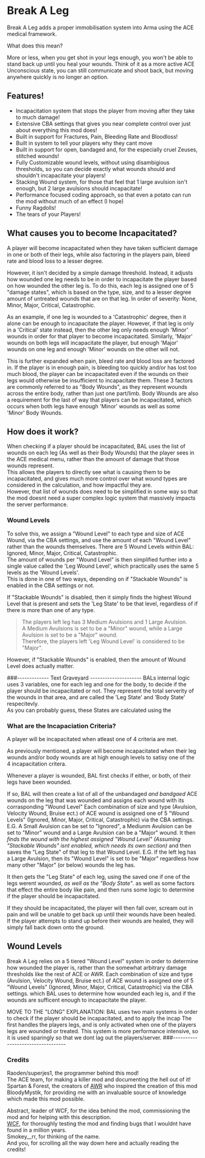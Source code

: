 # Break A Leg
Break A Leg adds a proper immobilisation system into Arma using the ACE medical framework.

What does this mean?

More or less, when you get shot in your legs enough, you won't be able to stand back up until you heal your wounds. 
Think of it as a more active ACE Unconscious state, you can still communicate and shoot back, but moving anywhere quickly is no longer an option.

## Features! 
* Incapacitation system that stops the player from moving after they take to much damage!
* Extensive CBA settings that gives you near complete control over just about everything this mod does!
* Built in support for Fractures, Pain, Bleeding Rate and Bloodloss!
* Built in system to tell your players why they cant move
* Built in support for open, bandaged and, for the especially cruel Zeuses, stitched wounds!
* Fully Customizable wound levels, without using disambigious thresholds, so you can decide exactly what wounds should and shouldn't incapacitate your players!
* Stacking Wound system, for those that feel that 1 large avulsion isn't enough, but 2 large avulsions should incapacitate! 
* Performance focused coding approach, so that even a potato can run the mod without much of an effect (I hope)
* Funny Ragdolls!
* The tears of your Players!

## What causes you to become Incapacitated?
A player will become incapacitated when they have taken sufficient damage in one or both of their legs, while also factoring in the players pain, bleed rate and blood loss to a lesser degree.

However, it isn't decided by a simple damage threshold.
Instead, it adjusts how wounded one leg needs to be in order to incapacitate the player based on how wounded the other leg is.
To do this, each leg is assigned one of 5 "damage states", which is based on the type, size, and to a lesser degree amount of untreated wounds that are on that leg.
In order of severity: None, Minor, Major, Critical, Catastrophic.

As an example, if one leg is wounded to a 'Catastrophic' degree, then it alone can be enough to incapacitate the player.
However, if that leg is only in a 'Critical' state instead, then the other leg only needs enough 'Minor' wounds in order for that player to become incapacitated.
Similarly, 'Major' wounds on both legs will incapacitate the player, but enough 'Major' wounds on one leg and enough 'Minor' wounds on the other will not.

This is further expanded when pain, bleed rate and blood loss are factored in. If the player is in enough pain, is bleeding too quickly and/or has lost too much blood, the player can be incapacitated even if the wounds on their legs would otherwise be insufficient to incapacitate them.
These 3 factors are commonly referred to as "Body Wounds", as they represent wounds across the entire body, rather than just one part/limb.
Body Wounds are also a requirement for the last of way that players can be incapacitated, which occurs when both legs have enough 'Minor' wounds as well as some 'Minor' Body Wounds.

## How does it work?
When checking if a player should be incapacitated, BAL uses the list of wounds on each leg (As well as their Body Wounds) that the player sees in the ACE medical menu, rather than the amount of damage that those wounds represent.   
This allows the players to directly see what is causing them to be incapacitated, and gives much more control over what wound types are considered in the calculation, and how impactful they are.   
However, that list of wounds does need to be simplified in some way so that the mod doesnt need a super complex logic system that massively impacts the server performance.  

### Wound Levels
To solve this, we assign a "Wound Level" to each type and size of ACE Wound, via the CBA settings, and use the amount of each "Wound Level" rather than the wounds themselves. There are 5 Wound Levels within BAL: Ignored, Minor, Major, Critical, Catastrophic.  
The amount of wounds per "Wound Level" is then simplified further into a single value called the 'Leg Wound Level', which practically uses the same 5 levels as the 'Wound Levels'.   
This is done in one of two ways, depending on if "Stackable Wounds" is enabled in the CBA settings or not.   

If "Stackable Wounds" is disabled, then it simply finds the highest Wound Level that is present and sets the 'Leg State' to be that level, regardless of if there is more than one of any type.  
> The players left leg has 3 Medium Avulsions and 1 Large Avulsion.   
> A Medium Avulsions is set to be a "Minor" wound, while a Large Avulsion is set to be a "Major" wound.   
> Therefore, the players left 'Leg Wound Level' is considered to be "Major". 

However, if "Stackable Wounds" is enabled, then the amount of Wound Level does actually matter. 
  
  
  
  
###------------- Text Graveyard   ---------------------
BALs internal logic uses 3 variables, one for each leg and one for the body, to decide if the player should be incapacitated or not. They represent the total serverity of the wounds in that area, and are called the 'Leg State' and 'Body State' respecitevly.  
As you can probably guess, these States are calculated using the 


### What are the Incapaciation Criteria? 
A player will be incapacitated when atleast one of 4 criteria are met. 



As previously mentioned, a player will become incapacitated when their leg wounds and/or body wounds are at high enough levels to satisy one of the 4 incapacitation critera. 


Whenever a player is wounded, BAL first checks if either, or both, of their legs have been wounded. 

If so, BAL will then create a list of all of the unbandaged *and bandgaed* ACE wounds on the leg that was wounded and assigns each wound with its corrasponding "Wound Level"
Each combination of size and type (Avulsion, Velocity Wound, Bruise ect.) of ACE wound is assigned one of 5 "Wound Levels" (Ignored, Minor, Major, Critical, Catastrophic) via the CBA settings.
E.G. A Small Avulsion can be set to "Ignored", a Mediunm Avulsion can be set to "Minor" wound and a Large Avulsion can be a "Major" wound. 
It then *finds the wound with the highest assigned "Wound Level" (Assuming "Stackable Wounds" isnt enabled, which needs its own section)* and then saves the "Leg State" of that leg to that Wound Level. 
E.G. If the left leg has a Large Avulsion, then its "Wound Level" is set to be "Major" regardless how many other "Major" (or below) wounds the leg has. 

It then gets the "Leg State" of each leg, using the saved one if one of the legs werent wounded, *as well as the "Body State"*.
as well as some factors that effect the entire body like pain, and then runs some logic to determine if the player should be incapacitated.

If they should be incapacitated, the player will then fall over, scream out in pain and will be unable to get back up until their wounds have been healed.  
If the player attempts to stand up before their wounds are healed, they will simply fall back down onto the ground. 

## Wound Levels
Break A Leg relies on a 5 tiered "Wound Level" system in order to determine how wounded the player is, rather than the somewhat arbitrary damage thresholds like the rest of ACE or AWR. 
Each combination of size and type (Avulsion, Velocity Wound, Bruise ect.) of ACE wound is assigned one of 5 "Wound Levels" (Ignored, Minor, Major, Critical, Catastrophic) via the CBA settings. which BAL uses to determine how wounded each leg is, and if the wounds are sufficent enough to incapacitate the player. 

MOVE TO THE "LONG" EXPLANATION:
BAL uses two main systems in order to check if the player should be incapacitated, and to apply the incap
The first handles the players legs, and is only activated when one of the players legs are wounded or treated. This system is more performance intensive, so it is used sparingly so that we dont lag out the players/server.
###----------------------------------

### Credits 
Raoden/superjes1, the programmer behind this mod!  
The ACE team, for making a killer mod and documenting the hell out of it!  
Spartan & Forest, the creators of [AWR](https://steamcommunity.com/sharedfiles/filedetails/?id=2894821376) who inspired the creation of this mod  
BloodyMystik, for providing me with an invaluable source of knowledge which made this mod possible.   

Abstract, leader of WCF, for the idea behind the mod, commissioning the mod and for helping with this description.  
[WCF](https://discord.gg/DkzPWhNn8V), for thoroughly testing the mod and finding bugs that I wouldnt have found in a million years.   
Smokey__rr, for thinking of the name.   
And you, for scrolling all the way down here and actually reading the credits!
